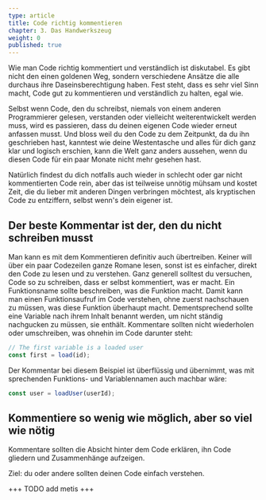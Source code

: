 ```yaml
---
type: article
title: Code richtig kommentieren
chapter: 3. Das Handwerkszeug
weight: 0
published: true
---
```


Wie man Code richtig kommentiert und verständlich ist diskutabel. Es gibt nicht den einen goldenen Weg, sondern verschiedene Ansätze die alle durchaus ihre Daseinsberechtigung haben. Fest steht, dass es sehr viel Sinn macht, Code gut zu kommentieren und verständlich zu halten, egal wie.

Selbst wenn Code, den du schreibst, niemals von einem anderen Programmierer gelesen, verstanden oder vielleicht weiterentwickelt werden muss, wird es passieren, dass du deinen eigenen Code wieder erneut anfassen musst. Und bloss weil du den Code zu dem Zeitpunkt, da du ihn geschrieben hast, kanntest wie deine Westentasche und alles für dich ganz klar und logisch erschien, kann die Welt ganz anders aussehen, wenn du diesen Code für ein paar Monate nicht mehr gesehen hast.

Natürlich findest du dich notfalls auch wieder in schlecht oder gar nicht kommentierten Code rein, aber das ist teilweise unnötig mühsam und kostet Zeit, die du lieber mit anderen Dingen verbringen möchtest, als kryptischen Code zu entziffern, selbst wenn's dein eigener ist.

## Der beste Kommentar ist der, den du nicht schreiben musst

Man kann es mit dem Kommentieren definitiv auch übertreiben. Keiner will über ein paar Codezeilen ganze Romane lesen, sonst ist es einfacher, direkt den Code zu lesen und zu verstehen. Ganz generell solltest du versuchen, Code so zu schreiben, dass er selbst kommentiert, was er macht. Ein Funktionsname sollte beschreiben, was die Funktion macht. Damit kann man einen Funktionsaufruf im Code verstehen, ohne zuerst nachschauen zu müssen, was diese Funktion überhaupt macht. Dementsprechend sollte eine Variable nach ihrem Inhalt benannt werden, um nicht ständig nachgucken zu müssen, sie enthält. Kommentare sollten nicht wiederholen oder umschreiben, was ohnehin im Code darunter steht:

```js
// The first variable is a loaded user
const first = load(id);
```

Der Kommentar bei diesem Beispiel ist überflüssig und übernimmt, was mit sprechenden Funktions- und Variablennamen auch machbar wäre:

```js
const user = loadUser(userId);
```

## Kommentiere so wenig wie möglich, aber so viel wie nötig

Kommentare sollten die Absicht hinter dem Code erklären, ihn Code gliedern und Zusammenhänge aufzeigen.

Ziel: du oder andere sollten deinen Code einfach verstehen.

+++ TODO add metis +++
